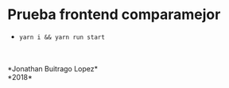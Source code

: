 # Prueba frontend comparamejor

* `yarn i && yarn run start`
<br />
<br />
*Jonathan Buitrago Lopez*
<br />
*2018*

